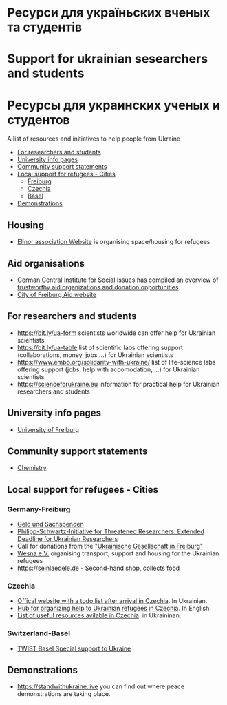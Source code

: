 # Ресурси для украïньских вченых та студентів
# Support for ukrainian sesearchers and students
# Ресурсы для украинских ученых и студентов



A list of resources and initiatives to help people from Ukraine

- [For researchers and students](#for-researchers-and-students)
- [University info pages](#university-info-pages)
- [Community support statements](#community-support-statements)
- [Local support for refugees - Cities](#local-support-for-refugees---cities)
  - [Freiburg](#germany-freiburg) 
  - [Czechia](#czechia)
  - [Basel](#switzerland-basel)
- [Demonstrations](#demonstrations)
## Housing

* [Elinor association Website](https://elinor.network/gastfreundschaft-ukraine/) is organising space/housing for refugees 

## Aid organisations

* German Central Institute for Social Issues has compiled an overview of [trustworthy aid organizations and donation opportunities](https://www.dzi.de/pressemitteilungen/spenden-fuer-beduerftige-in-der-ukraine-und-auf-der-flucht/)
* [City of Freiburg Aid website](https://www.freiburg.de/pb/1852726.html)

## For researchers and students

* https://bit.ly/ua-form scientists worldwide can offer help for Ukrainian scientists
* https://bit.ly/ua-table list of scientific labs offering support (collaborations, money, jobs ...) for Ukrainian scientists
* https://www.embo.org/solidarity-with-ukraine/ list of life-science labs offering support (jobs, help with accomodation, ...) for Ukrainian scientists
* https://scienceforukraine.eu information for practical help for Ukrainian researchers and students

## University info pages

* [University of Freiburg](https://uni-freiburg.de/university/topics-in-focus/the-university-of-freiburgs-position-on-the-war-in-ukraine/)

## Community support statements

* [Chemistry](https://cen.acs.org/people/Chemists-respond-invasion-Ukraine/100/i9)

## Local support for refugees - Cities

### Germany-Freiburg

* [Geld und Sachspenden](https://blog.stadtmission-freiburg.de)
* [Philipp-Schwartz-Initiative for Threatened Researchers: Extended Deadline for Ukrainian Researchers ](https://www.international.uni-freiburg.de/en/calls/institutes-and-faculties/philipp-schwartz?set_language=en)
* Call for donations from the ["Ukrainische Gesellschaft in Freiburg"](http://www.dug-freiburg.de)
* [Wesna e.V.](https://wesna-verein.de) organising transport, support and housing for the Ukrainian refugees
* https://seinlaedele.de - Second-hand shop, collects food

### Czechia

* [Offical website with a todo list after arrival in Czechia](https://www.mvcr.cz/clanek/informace-pro-obcany-ukrajiny.aspx?q=Y2hudW09Mg%3d%3d). In Ukrainian.
* [Hub for organizing help to Ukrainian refugees in Czechia](https://www.stojimezaukrajinou.cz/en). In English.
* [List of useful resources avilable in Czechia](https://www.stojimezaukrajinou.cz/ua). in Ukraininan. 

### Switzerland-Basel

* [TWIST Basel Special support to Ukraine](https://www.twistbasel.com/so/ccNzAMNra?languageTag=en&cid=5642af29-f9cf-4f6d-b9ba-bec9cf293b72#/main)

## Demonstrations

* https://standwithukraine.live you can find out where peace demonstrations are taking place.


